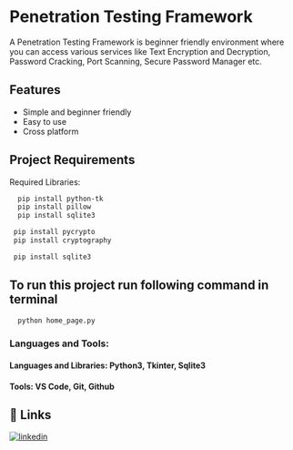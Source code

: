 
# Penetration Testing Framework

A Penetration Testing Framework is beginner friendly environment where
you can access various services like Text Encryption and Decryption, Password 
Cracking, Port Scanning, Secure Password Manager etc.
 


## Features

- Simple and beginner friendly
- Easy to use
- Cross platform




## Project Requirements

Required Libraries:

```bash
  pip install python-tk
  pip install pillow
  pip install sqlite3
```
```bash
 pip install pycrypto
 pip install cryptography
```
```bash
 pip install sqlite3
```
 

## To run this project run following command in terminal

```bash
  python home_page.py
```

### Languages and Tools:

#### Languages and Libraries: Python3, Tkinter, Sqlite3
#### Tools: VS Code, Git, Github





## 🔗 Links

[![linkedin](https://img.shields.io/badge/linkedin-0A66C2?style=for-the-badge&logo=linkedin&logoColor=white)](https://www.linkedin.com/in/akash-kokare-410961173/)


